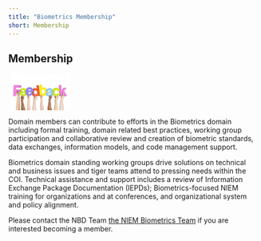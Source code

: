 ```yaml
---
title: "Biometrics Membership"
short: Membership
---
```


## Membership

<img align="center" width="25%" src="Biometrics-Feedback.png">

Domain members can contribute to efforts in the Biometrics domain including formal training, domain related best practices, working group participation and collaborative review and creation of biometric standards, data exchanges, information models, and code management support.

Biometrics domain standing working groups drive solutions on technical and business issues and tiger teams attend to pressing needs within the COI. Technical assistance and support includes a review of Information Exchange Package Documentation (IEPDs); Biometrics-focused NIEM training for organizations and at conferences, and organizational system and policy alignment.

Please contact the NBD Team [the NIEM Biometrics Team](mailto:OBIMFuturesIdentityNIEM@obim.dhs.gov) if you are interested becoming a member.

